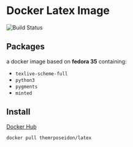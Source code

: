 # Docker Latex Image
![Build Status](https://github.com/TheMrPoseidon/docker-latex/actions/workflows/docker-publish.yml/badge.svg)

## Packages
a docker image based on **fedora 35** containing:
* `texlive-scheme-full`
* `python3`
* `pygments`
* `minted`

## Install

[Docker Hub](https://hub.docker.com/r/themrposeidon/latex)

```sh
docker pull themrposeidon/latex
```
